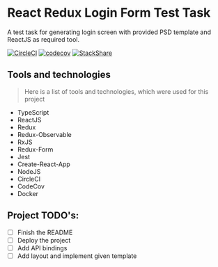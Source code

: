 # React Redux Login Form Test Task
A test task for generating login screen with provided PSD template and ReactJS as
required tool.

[![CircleCI](https://circleci.com/gh/MikeSaprykin/react-redux-test-login-screen.svg?style=svg)](https://circleci.com/gh/MikeSaprykin/react-redux-test-login-screen)
[![codecov](https://codecov.io/gh/MikeSaprykin/react-redux-test-login-screen/branch/master/graph/badge.svg)](https://codecov.io/gh/MikeSaprykin/react-redux-test-login-screen)
[![StackShare](https://img.shields.io/badge/tech-stack-0690fa.svg?style=flat)](https://stackshare.io/MikeSaprykin/react-redux)


## Tools and technologies
> Here is a list of tools and technologies, which were used for this project

* TypeScript
* ReactJS
* Redux
* Redux-Observable
* RxJS
* Redux-Form
* Jest
* Create-React-App
* NodeJS
* CircleCI
* CodeCov
* Docker

## Project TODO's:
* [ ] Finish the README
* [ ] Deploy the project
* [ ] Add API bindings
* [ ] Add layout and implement given template
